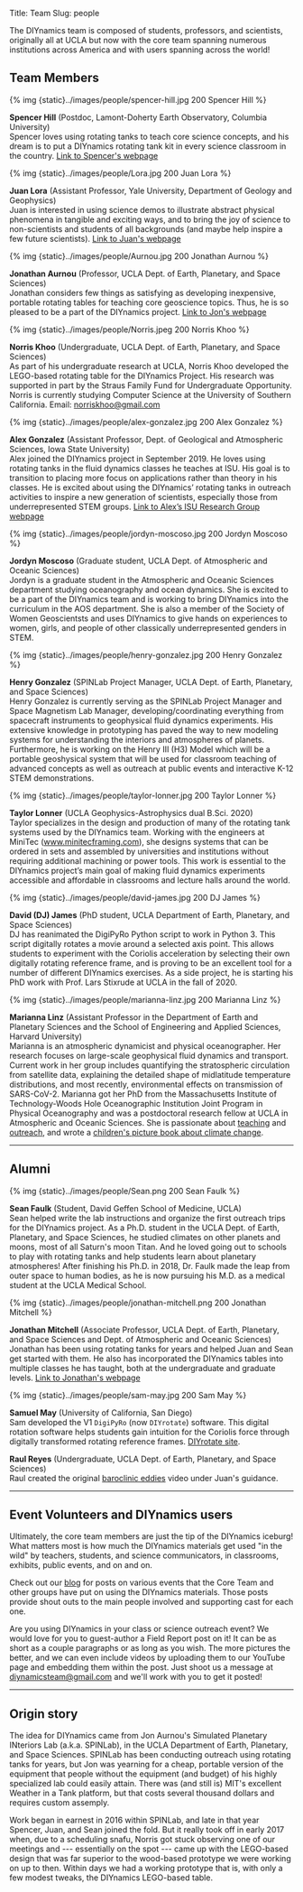 Title: Team
Slug: people

The DIYnamics team is composed of students, professors, and
scientists, originally all at UCLA but now with the core team spanning
numerous institutions across America and with users spanning across
the world!

## Team Members

{% img {static}../images/people/spencer-hill.jpg 200 Spencer Hill %}

**Spencer Hill** (Postdoc, Lamont-Doherty Earth Observatory, Columbia
University)<br>Spencer loves using rotating tanks to teach core
science concepts, and his dream is to put a DIYnamics rotating tank
kit in every science classroom in the country. [Link to Spencer's
webpage](http://www.ldeo.columbia.edu/~shill)


{% img {static}../images/people/Lora.jpg 200 Juan Lora %}

**Juan Lora** (Assistant Professor, Yale University, Department of
Geology and Geophysics)<br>Juan is interested in using science demos
to illustrate abstract physical phenomena in tangible and exciting
ways, and to bring the joy of science to non-scientists and students
of all backgrounds (and maybe help inspire a few future
scientists). [Link to Juan's
webpage](https://earth.yale.edu/people/juan-lora)


{% img {static}../images/people/Aurnou.jpg 200 Jonathan Aurnou %}

**Jonathan Aurnou** (Professor, UCLA Dept. of Earth, Planetary, and
Space Sciences)<br>Jonathan considers few things as satisfying as
developing inexpensive, portable rotating tables for teaching core
geoscience topics.  Thus, he is so pleased to be a part of the
DIYnamics project. [Link to Jon's
webpage](http://epss.ucla.edu/people/faculty/543/)


{% img {static}../images/people/Norris.jpeg 200 Norris Khoo %}

**Norris Khoo** (Undergraduate, UCLA Dept. of Earth, Planetary, and
Space Sciences)<br>As part of his undergraduate research at UCLA,
Norris Khoo developed the LEGO-based rotating table for the DIYnamics
Project. His research was supported in part by the Straus Family Fund
for Undergraduate Opportunity. Norris is currently studying Computer
Science at the University of Southern California.  Email:
[norriskhoo@gmail.com](mailto:norriskhoo@gmail.com)


{% img {static}../images/people/alex-gonzalez.jpg 200 Alex Gonzalez %}

**Alex Gonzalez** (Assistant Professor, Dept. of Geological and
Atmospheric Sciences, Iowa State University)<br> Alex joined the
DIYnamics project in September 2019. He loves using rotating tanks in
the fluid dynamics classes he teaches at ISU. His goal is to
transition to placing more focus on applications rather than theory in
his classes. He is excited about using the DIYnamics’ rotating tanks
in outreach activities to inspire a new generation of scientists,
especially those from underrepresented STEM groups. [Link to Alex’s
ISU Research Group webpage](https://tad.ge-at.iastate.edu/)


{% img {static}../images/people/jordyn-moscoso.jpg 200 Jordyn Moscoso %}

**Jordyn Moscoso** (Graduate student, UCLA Dept. of Atmospheric and
Oceanic Sciences)<br>Jordyn is a graduate student in the Atmospheric
and Oceanic Sciences department studying oceanography and ocean
dynamics. She is excited to be a part of the DIYnamics team and is
working to bring DIYnamics into the curriculum in the AOS
department. She is also a member of the Society of Women Geoscientsts
and uses DIYnamics to give hands on experiences to women, girls, and
people of other classically underrepresented genders in STEM.


{% img {static}../images/people/henry-gonzalez.jpg 200 Henry Gonzalez %}

**Henry Gonzalez** (SPINLab Project Manager, UCLA Dept. of Earth,
Planetary, and Space Sciences)<br>Henry Gonzalez is currently serving as
the SPINLab Project Manager and Space Magnetism Lab Manager,
developing/coordinating everything from spacecraft instruments to
geophysical fluid dynamics experiments.  His extensive knowledge in
prototyping has paved the way to new modeling systems for
understanding the interiors and atmospheres of planets.  Furthermore,
he is working on the Henry III (H3) Model which will be a portable
geoshysical system that will be used for classroom teaching of
advanced concepts as well as outreach at public events and interactive
K-12 STEM demonstrations.


{% img {static}../images/people/taylor-lonner.jpg 200 Taylor Lonner %}

**Taylor Lonner** (UCLA Geophysics-Astrophysics dual B.Sci. 2020) <br>
Taylor specializes in the design and production of many of the
rotating tank systems used by the DIYnamics team.  Working with the
engineers at MiniTec (www.minitecframing.com), she designs systems
that can be ordered in sets and assembled by universities and
institutions without requiring additional machining or power tools.
This work is essential to the DIYnamics project’s main goal of making
fluid dynamics experiments accessible and affordable in classrooms and
lecture halls around the world.


{% img {static}../images/people/david-james.jpg 200 DJ James %}

**David (DJ) James** (PhD student, UCLA Department of Earth,
Planetary, and Space Sciences) <br> DJ has reanimated the DigiPyRo
Python script to work in Python 3.  This script digitally rotates a
movie around a selected axis point.  This allows students to
experiment with the Coriolis acceleration by selecting their own
digitally rotating reference frame, and is proving to be an excellent
tool for a number of different DIYnamics exercises.  As a side
project, he is starting his PhD work with Prof. Lars Stixrude at UCLA
in the fall of 2020.


{% img {static}../images/people/marianna-linz.jpg 200 Marianna Linz %}

**Marianna Linz** (Assistant Professor in the Department of Earth and
Planetary Sciences and the School of Engineering and Applied Sciences,
Harvard University) <br> Marianna is an atmospheric dynamicist and
physical oceanographer. Her research focuses on large-scale
geophysical fluid dynamics and transport. Current work in her group
includes quantifying the stratospheric circulation from satellite
data, explaining the detailed shape of midlatitude temperature
distributions, and most recently, environmental effects on
transmission of SARS-CoV-2. Marianna got her PhD from the
Massachusetts Institute of Technology-Woods Hole Oceanographic
Institution Joint Program in Physical Oceanography and was a
postdoctoral research fellow at UCLA in Atmospheric and Oceanic
Sciences. She is passionate about
[teaching](https://www.seas.harvard.edu/news/2019/12/studying-storm)
and [outreach](https://www.scienceclubforgirls.org/), and wrote a
[children's picture book about climate
change](https://cbaillustration-lovelylittlethings.com/products/cool-for-you-picture-book).

---

## Alumni

{% img {static}../images/people/Sean.png 200 Sean Faulk %}

**Sean Faulk** (Student, David Geffen School of Medicine,
UCLA)<br>Sean helped write the lab instructions and organize the first
outreach trips for the DIYnamics project.  As a Ph.D. student in the
UCLA Dept. of Earth, Planetary, and Space Sciences, he studied
climates on other planets and moons, most of all Saturn's moon Titan.
And he loved going out to schools to play with rotating tanks and help
students learn about planetary atmospheres!  After finishing his
Ph.D. in 2018, Dr. Faulk made the leap from outer space to human
bodies, as he is now pursuing his M.D. as a medical student at the
UCLA Medical School.


{% img {static}../images/people/jonathan-mitchell.png 200 Jonathan Mitchell %}

**Jonathan Mitchell** (Associate Professor, UCLA Dept. of Earth, Planetary,
and Space Sciences and Dept. of Atmospheric and Oceanic
Sciences)<br>Jonathan has been using rotating tanks for years and
helped Juan and Sean get started with them.  He also has incorporated
the DIYnamics tables into multiple classes he has taught, both at the
undergraduate and graduate levels.  [Link to
Jonathan's webpage](http://www2.ess.ucla.edu/~mitch/Home.html)


{% img {static}../images/people/sam-may.jpg 200 Sam May %}

**Samuel May** (University of California, San Diego) <br> Sam
developed the V1 `DigiPyRo` (now `DIYrotate`) software.  This digital
rotation software helps students gain intuition for the Coriolis force
through digitally transformed rotating reference frames.  [DIYrotate
site](https://github.com/DIYnamics/diyrotate).


**Raul Reyes** (Undergraduate, UCLA Dept. of Earth, Planetary, and
Space Sciences)<br>Raul created the original [baroclinic
eddies](https://www.youtube.com/watch?v=2nACitkIqNs) video under
Juan's guidance.

---

## Event Volunteers and DIYnamics users

Ultimately, the core team members are just the tip of the DIYnamics
iceburg!  What matters most is how much the DIYnamics materials get
used "in the wild" by teachers, students, and science communicators,
in classrooms, exhibits, public events, and on and on.

Check out our [blog](/pages/blog.html) for posts on various events
that the Core Team and other groups have put on using the DIYnamics
materials.  Those posts provide shout outs to the main people involved
and supporting cast for each one.

Are you using DIYnamics in your class or science outreach event?  We
would love for you to guest-author a Field Report post on it!  It can
be as short as a couple paragraphs or as long as you wish.  The more
pictures the better, and we can even include videos by uploading them
to our YouTube page and embedding them within the post.  Just shoot us
a message at [diynamicsteam@gmail.com](mailto:diynamicsteam@gmail.com)
and we'll work with you to get it posted!

---

## Origin story

The idea for DIYnamics came from Jon Aurnou's Simulated Planetary
INteriors Lab (a.k.a. SPINLab), in the UCLA Department of Earth,
Planetary, and Space Sciences.  SPINLab has been conducting outreach
using rotating tanks for years, but Jon was yearning for a cheap,
portable version of the equipment that people without the equipment
(and budget) of his highly specialized lab could easily attain.  There
was (and still is) MIT's excellent Weather in a Tank platform, but
that costs several thousand dollars and requires custom assemply.

Work began in earnest in 2016 within SPINLab, and late in that year
Spencer, Juan, and Sean joined the fold.  But it really took off in
early 2017 when, due to a scheduling snafu, Norris got stuck observing
one of our meetings and --- essentially on the spot --- came up with
the LEGO-based design that was far superior to the wood-based
prototype we were working on up to then.  Within days we had a working
prototype that is, with only a few modest tweaks, the DIYnamics
LEGO-based table.
